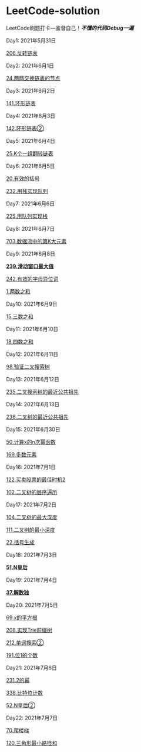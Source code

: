 # LeetCode-solution
LeetCode刷题打卡—监督自己！***不懂的代码Debug一遍***

Day1:  2021年5月31日

[206.反转链表](/链表/206反转链表.md)

Day2:  2021年6月1日

[24.两两交换链表的节点](/链表/24两两交换链表的节点.md)

Day3:  2021年6月2日

[141.环形链表](/链表/141环形链表.md)

Day4:  2021年6月3日

[142.环形链表②](/链表/142环形链表②.md)

Day5:  2021年6月4日

[25.K个一组翻转链表](/链表/25K个一组翻转链表.md)

Day6:  2021年6月5日

[20.有效的括号](/栈和队列/20有效的括号.md)

[232.用栈实现队列](/栈和队列/232用栈实现队列.md)

Day7:  2021年6月6日

[225.用队列实现栈](/栈和队列/225用队列实现栈.md)

Day8:  2021年6月7日

[703.数据流中的第K大元素](/栈和队列/703数据流中的第K大元素.md)

Day9:  2021年6月8日

[**239.滑动窗口最大值**](/栈和队列/239滑动窗口最大值.md)

[242.有效的字母异位词](/映射Map和集合Set/242有效的字母异位词.md)

[1.两数之和](/映射Map和集合Set/1两数之和.md)

Day10:  2021年6月9日

[15.三数之和](/映射Map和集合Set/15三数之和.md)

Day11:  2021年6月10日

[18.四数之和](/映射Map和集合Set/18四数之和.md)

Day12:  2021年6月11日

[98.验证二叉搜索树](/树二叉树二叉搜索树/98验证二叉搜索树.md)

Day13:  2021年6月12日

[235.二叉搜索树的最近公共祖先](/树二叉树二叉搜索树/235二叉搜索树的最近公共祖先.md)

Day14:  2021年6月13日

[236.二叉树的最近公共祖先](/树二叉树二叉搜索树/236二叉树的最近公共祖先.md)

Day15:  2021年6月30日

[50.计算x的n次幂函数](/递归分治/50计算x的n次幂函数.md)

[169.多数元素](/递归分治/169多数元素.md)

Day16:  2021年7月1日

[122.买卖股票的最佳时机2](/贪心算法/122买卖股票的最佳时机2.md)

[102.二叉树的层序遍历](/广度优先搜索/102二叉树的层序遍历.md)

Day17:  2021年7月2日

[104.二叉树的最大深度](/深度优先搜索/104二叉树的最大深度.md)

[111.二叉树的最小深度](/深度优先搜索/111二叉树的最小深度.md)

[22.括号生成](/深度优先搜索/22括号生成.md)

Day18:  2021年7月3日

[**51.N皇后**](/剪枝/51N皇后.md)

Day19:  2021年7月4日

[**37.解数独**](/剪枝/37解数独.md)

Day20:  2021年7月5日

[69.x的平方根](/二分法/69x的平方根.md)

[208.实现Trie前缀树](/字典树/208实现Trie前缀树.md)

[212.单词搜索②](/字典树/212单词搜索②.md)

[191.位1的个数](/位运算/191位1的个数.md)

Day21:  2021年7月6日

[231.2的幂](/位运算/2312的幂.md)

[338.比特位计数](/位运算/338比特位计数.md)

[52.N皇后②](/位运算/52N皇后②.md)

Day22:  2021年7月7日

[70.爬楼梯](/动态规划/70爬楼梯.md)

[120.三角形最小路径和](/动态规划/120三角形最小路径和.md)

